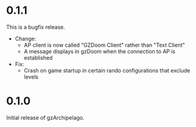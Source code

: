 # 0.1.1

This is a bugfix release.

- Change:
  - AP client is now called "GZDoom Client" rather than "Text Client"
  - A message displays in gzDoom when the connection to AP is established
- Fix:
  - Crash on game startup in certain rando configurations that exclude levels

# 0.1.0

Initial release of gzArchipelago.

